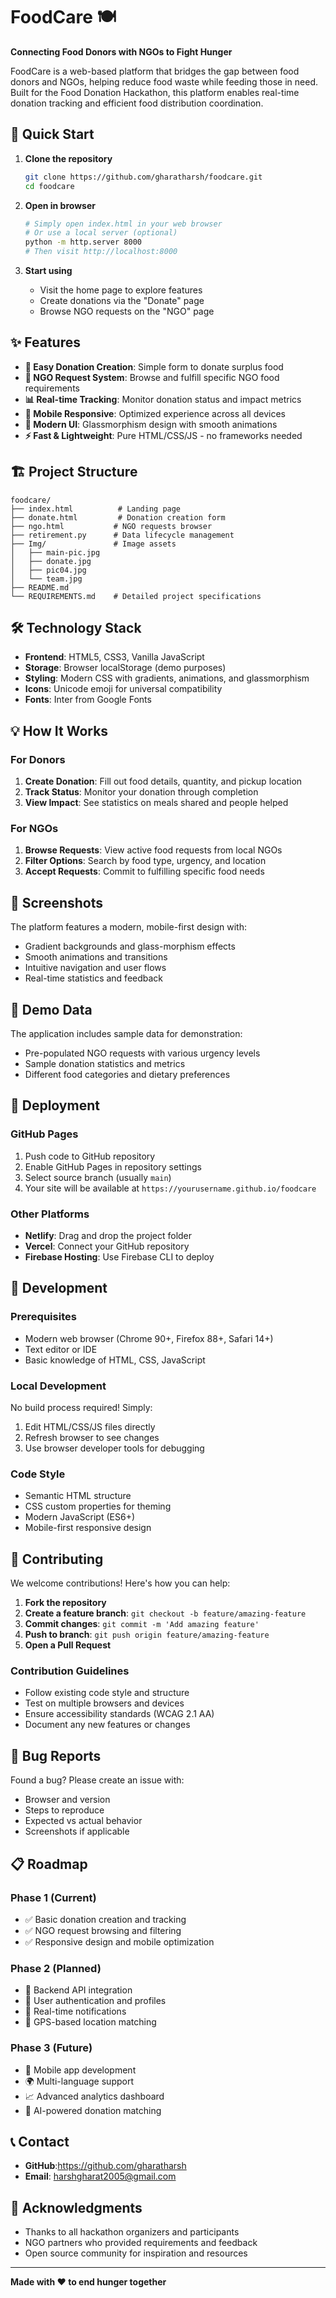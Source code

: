 # FoodCare 🍽️

**Connecting Food Donors with NGOs to Fight Hunger**

FoodCare is a web-based platform that bridges the gap between food donors and NGOs, helping reduce food waste while feeding those in need. Built for the Food Donation Hackathon, this platform enables real-time donation tracking and efficient food distribution coordination.

## 🚀 Quick Start

1. **Clone the repository**
   ```bash
   git clone https://github.com/gharatharsh/foodcare.git
   cd foodcare
   ```

2. **Open in browser**
   ```bash
   # Simply open index.html in your web browser
   # Or use a local server (optional)
   python -m http.server 8000
   # Then visit http://localhost:8000
   ```

3. **Start using**
   - Visit the home page to explore features
   - Create donations via the "Donate" page
   - Browse NGO requests on the "NGO" page

## ✨ Features

- **🎯 Easy Donation Creation**: Simple form to donate surplus food
- **🏢 NGO Request System**: Browse and fulfill specific NGO food requirements
- **📊 Real-time Tracking**: Monitor donation status and impact metrics
- **📱 Mobile Responsive**: Optimized experience across all devices
- **🎨 Modern UI**: Glassmorphism design with smooth animations
- **⚡ Fast & Lightweight**: Pure HTML/CSS/JS - no frameworks needed

## 🏗️ Project Structure

```
foodcare/
├── index.html          # Landing page
├── donate.html         # Donation creation form
├── ngo.html           # NGO requests browser
├── retirement.py      # Data lifecycle management
├── Img/               # Image assets
│   ├── main-pic.jpg
│   ├── donate.jpg
│   ├── pic04.jpg
│   └── team.jpg
├── README.md
└── REQUIREMENTS.md    # Detailed project specifications
```

## 🛠️ Technology Stack

- **Frontend**: HTML5, CSS3, Vanilla JavaScript
- **Storage**: Browser localStorage (demo purposes)
- **Styling**: Modern CSS with gradients, animations, and glassmorphism
- **Icons**: Unicode emoji for universal compatibility
- **Fonts**: Inter from Google Fonts

## 💡 How It Works

### For Donors
1. **Create Donation**: Fill out food details, quantity, and pickup location
2. **Track Status**: Monitor your donation through completion
3. **View Impact**: See statistics on meals shared and people helped

### For NGOs
1. **Browse Requests**: View active food requests from local NGOs
2. **Filter Options**: Search by food type, urgency, and location
3. **Accept Requests**: Commit to fulfilling specific food needs

## 📱 Screenshots

The platform features a modern, mobile-first design with:
- Gradient backgrounds and glass-morphism effects
- Smooth animations and transitions
- Intuitive navigation and user flows
- Real-time statistics and feedback

## 🌟 Demo Data

The application includes sample data for demonstration:
- Pre-populated NGO requests with various urgency levels
- Sample donation statistics and metrics
- Different food categories and dietary preferences

## 🚀 Deployment

### GitHub Pages
1. Push code to GitHub repository
2. Enable GitHub Pages in repository settings
3. Select source branch (usually `main`)
4. Your site will be available at `https://yourusername.github.io/foodcare`

### Other Platforms
- **Netlify**: Drag and drop the project folder
- **Vercel**: Connect your GitHub repository
- **Firebase Hosting**: Use Firebase CLI to deploy

## 🔧 Development

### Prerequisites
- Modern web browser (Chrome 90+, Firefox 88+, Safari 14+)
- Text editor or IDE
- Basic knowledge of HTML, CSS, JavaScript

### Local Development
No build process required! Simply:
1. Edit HTML/CSS/JS files directly
2. Refresh browser to see changes
3. Use browser developer tools for debugging

### Code Style
- Semantic HTML structure
- CSS custom properties for theming
- Modern JavaScript (ES6+)
- Mobile-first responsive design

## 🤝 Contributing

We welcome contributions! Here's how you can help:

1. **Fork the repository**
2. **Create a feature branch**: `git checkout -b feature/amazing-feature`
3. **Commit changes**: `git commit -m 'Add amazing feature'`
4. **Push to branch**: `git push origin feature/amazing-feature`
5. **Open a Pull Request**

### Contribution Guidelines
- Follow existing code style and structure
- Test on multiple browsers and devices
- Ensure accessibility standards (WCAG 2.1 AA)
- Document any new features or changes

## 🐛 Bug Reports

Found a bug? Please create an issue with:
- Browser and version
- Steps to reproduce
- Expected vs actual behavior
- Screenshots if applicable

## 📋 Roadmap

### Phase 1 (Current)
- ✅ Basic donation creation and tracking
- ✅ NGO request browsing and filtering
- ✅ Responsive design and mobile optimization

### Phase 2 (Planned)
- 🔄 Backend API integration
- 🔄 User authentication and profiles
- 🔄 Real-time notifications
- 🔄 GPS-based location matching

### Phase 3 (Future)
- 📱 Mobile app development
- 🌍 Multi-language support
- 📈 Advanced analytics dashboard
- 🤖 AI-powered donation matching

## 📞 Contact

- **GitHub**:https://github.com/gharatharsh
- **Email**: harshgharat2005@gmail.com

## 🙏 Acknowledgments

- Thanks to all hackathon organizers and participants
- NGO partners who provided requirements and feedback
- Open source community for inspiration and resources

---
**Made with ❤️ to end hunger together**
